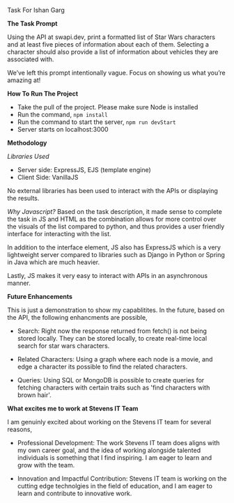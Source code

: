 Task For Ishan Garg

**The Task Prompt**

Using the API at swapi.dev, print a formatted list of Star Wars characters and at least five pieces of information about each of them. Selecting a character should also provide a list of information about vehicles they are associated with.

We’ve left this prompt intentionally vague. Focus on showing us what you’re amazing at! 

**How To Run The Project**

* Take the pull of the project. Please make sure Node is installed
* Run the command,
```npm install```
* Run the command to start the server,
```npm run devStart```
* Server starts on localhost:3000

**Methodology**

*Libraries Used*
* Server side: ExpressJS, EJS (template engine)
* Client Side: VanillaJS

No external libraries has been used to interact with the APIs or displaying the results.

*Why Javascript?*
Based on the task description, it made sense to complete the task in JS and HTML as the combination allows for more control over the visuals of the list compared to python, and thus provides a user friendly interface for interacting with the list. 

In addition to the interface element, JS also has ExpressJS which is a very lightweight server compared to libraries such as Django in Python or Spring in Java which are much heavier.

Lastly, JS makes it very easy to interact with APIs in an asynchronous manner.

**Future Enhancements**

This is just a demonstration to show my capablitites. In the future, based on the API, the following enhancments are possible,

* Search: Right now the response returned from fetch() is not being stored locally. They can be stored locally, to create real-time local search for star wars characters.

* Related Characters: Using a graph where each node is a movie, and edge a character its possible to find the related characters.

* Queries: Using SQL or MongoDB is possible to create queries for fetching characters with certain traits such as 'find characters with brown hair'. 

**What excites me to work at Stevens IT Team**

I am genuinly excited about working on the Stevens IT team for several reasons,

* Professional Development: The work Stevens IT team does aligns with my own career goal, and the idea of working alongside talented individuals is something that I find inspiring. I am eager to learn and grow with the team.

* Innovation and Impactful Contribution: Stevens IT team is working on the cutting edge technolgies in the field of education, and I am eager to learn and contribute to innovative work.

